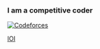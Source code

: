### I am a competitive coder

[![Codeforces](https://cp-logo.vercel.app/codeforces/SmolderingFire?logo=true)](https://codeforces.com/profile/SmolderingFire)

[IOI](https://stats.ioinformatics.org/people/7656)
